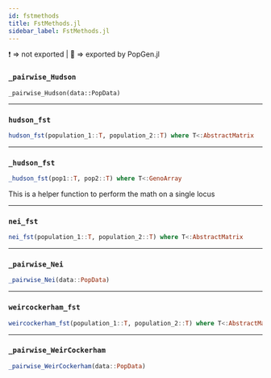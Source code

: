 ```yaml
---
id: fstmethods
title: FstMethods.jl
sidebar_label: FstMethods.jl
---
```


❗ => not exported | 
🔵 => exported by PopGen.jl

### `_pairwise_Hudson`
```
_pairwise_Hudson(data::PopData)
```

----
### `hudson_fst`
```julia
hudson_fst(population_1::T, population_2::T) where T<:AbstractMatrix
```
----

### `_hudson_fst`
```julia
_hudson_fst(pop1::T, pop2::T) where T<:GenoArray
```
This is a helper function to perform the math on a single locus

-----

### `nei_fst`
```julia
nei_fst(population_1::T, population_2::T) where T<:AbstractMatrix
```

----

### `_pairwise_Nei`
```julia
_pairwise_Nei(data::PopData)
```

----

### `weircockerham_fst`
```julia
weircockerham_fst(population_1::T, population_2::T) where T<:AbstractMatrix
```
----

### `_pairwise_WeirCockerham`
```julia
_pairwise_WeirCockerham(data::PopData)
```